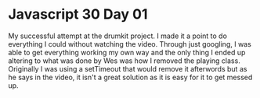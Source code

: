 # Javascript 30 Day 01

My successful attempt at the drumkit project. I made it a point to do everything I could without watching the video. Through just googling, I was able to get everything working my own way and the only thing I ended up altering to what was done by Wes was how I removed the playing class. Originally I was using a setTimeout that would remove it afterwords but as he says in the video, it isn't a great solution as it is easy for it to get messed up.
